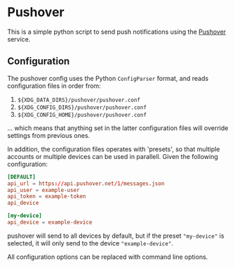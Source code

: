 # Pushover

This is a simple python script to send push notifications using the
[Pushover](https://pushover.net/) service.


## Configuration

The pushover config uses the Python `ConfigParser` format, and reads
configuration files in order from:

1. `${XDG_DATA_DIRS}/pushover/pushover.conf`
2. `${XDG_CONFIG_DIRS}/pushover/pushover.conf`
3. `${XDG_CONFIG_HOME}/pushover/pushover.conf`

... which means that anything set in the latter configuration files will
override settings from previous ones.

In addition, the configuration files operates with 'presets', so that multiple
accounts or multiple devices can be used in parallell. Given the following
configuration:

```conf
[DEFAULT]
api_url = https://api.pushover.net/1/messages.json
api_user = example-user
api_token = example-token
api_device

[my-device]
api_device = example-device
```

pushover will send to all devices by default, but if the preset `"my-device"` is
selected, it will only send to the device `"example-device"`.

All configuration options can be replaced with command line options.
